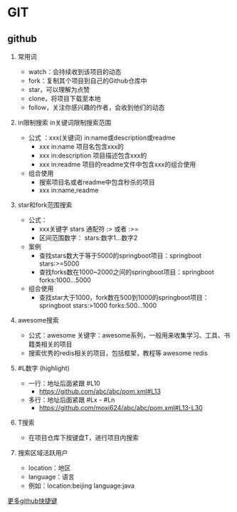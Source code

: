 # GIT

## github

1. 常用词
     - watch：会持续收到该项目的动态
     - fork：复制其个项目到自己的Github仓库中
     - star，可以理解为点赞
     - clone，将项目下载至本地
     - follow，关注你感兴趣的作者，会收到他们的动态

2. in限制搜索 in关键词限制搜索范围
     - 公式 ：xxx(关键词) in:name或description或readme
       - xxx in:name 项目名包含xxx的
       - xxx in:description 项目描述包含xxx的
       - xxx in:readme 项目的readme文件中包含xxx的组合使用
     - 组合使用
       - 搜索项目名或者readme中包含秒杀的项目
       - xxx in:name,readme

3. star和fork范围搜索
     - 公式：
       - xxx关键字 stars 通配符 :> 或者 :>=
       - 区间范围数字： stars:数字1…数字2 
     - 案例
       - 查找stars数大于等于5000的springboot项目：springboot stars:>=5000
       - 查找forks数在1000~2000之间的springboot项目：springboot forks:1000…5000
     - 组合使用
       - 查找star大于1000，fork数在500到1000的springboot项目：springboot stars:>1000 forks:500…1000

4. awesome搜索
     - 公式：awesome 关键字：awesome系列，一般用来收集学习、工具、书籍类相关的项目
     - 搜索优秀的redis相关的项目，包括框架，教程等 awesome redis

5. #L数字 (highlight)
     - 一行：地址后面紧跟 #L10
       - https://github.com/abc/abc/pom.xml#L13
     - 多行：地址后面紧跟 #Lx - #Ln
       - https://github.com/moxi624/abc/abc/pom.xml#L13-L30

6. T搜索
    - 在项目仓库下按键盘T，进行项目内搜索

7. 搜索区域活跃用户
      - location：地区
      - language：语言
      - 例如：location:beijing language:java

[更多github快捷键](https://docs.github.com/en/get-started/using-github/keyboard-shortcuts)

